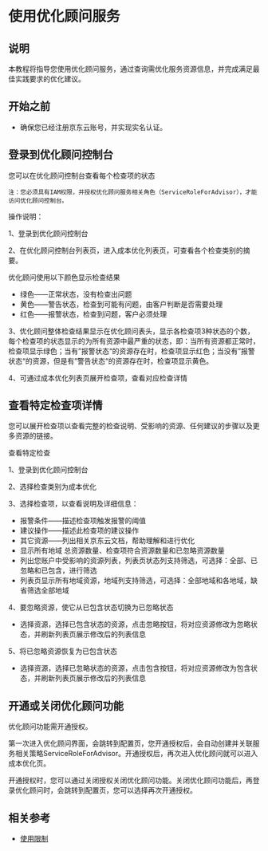 # 使用优化顾问服务

## 说明

本教程将指导您使用优化顾问服务，通过查询需优化服务资源信息，并完成满足最佳实践要求的优化建议。

## 开始之前

- 确保您已经注册京东云账号，并实现实名认证。


## 登录到优化顾问控制台

您可以在优化顾问控制台查看每个检查项的状态

```
注：您必须具有IAM权限，并授权优化顾问服务相关角色（ServiceRoleForAdvisor），才能访问优化顾问控制台。
```

操作说明：

1、登录到优化顾问控制台

2、在优化顾问控制台列表页，进入成本优化列表页，可查看各个检查类别的摘要。

优化顾问使用以下颜色显示检查结果

- 绿色——正常状态，没有检查出问题
- 黄色——警告状态，检查到可能有问题，由客户判断是否需要处理
- 红色——报警状态，检查到问题，客户必须处理

3、优化顾问整体检查结果显示在优化顾问表头，显示各检查项3种状态的个数，每个检查项的状态显示的为所有资源中最严重的状态，即：当所有资源都正常时，检查项显示绿色；当有”报警状态“的资源存在时，检查项显示红色；当没有”报警状态“的资源，但是有”警告状态“的资源存在时，检查项显示黄色。

4、可通过成本优化列表页展开检查项，查看对应检查详情

## 查看特定检查项详情

您可以展开检查项以查看完整的检查说明、受影响的资源、任何建议的步骤以及更多资源的链接。

查看特定检查

1、登录到优化顾问控制台

2、选择检查类别为成本优化

3、选择检查项，以查看说明及详细信息：

- 报警条件——描述检查项触发报警的阈值
- 建议操作——描述此检查项的建议操作
- 其它资源——列出相关京东云文档，帮助理解和进行优化
- 显示所有地域 总资源数量、检查项符合资源数量和已忽略资源数量
- 列出您账户中受影响的资源列表，列表页状态列支持筛选，可选择：全部、已忽略和已包含，进行筛选
- 列表页显示所有地域资源，地域列支持筛选，可选择：全部地域和各地域，缺省筛选全部地域

4、要忽略资源，使它从已包含状态切换为已忽略状态

- 选择资源，选择已包含状态的资源，点击忽略按钮，将对应资源修改为忽略状态，并刷新列表页展示修改后的列表信息

5、将已忽略资源恢复为已包含状态

- 选择资源，选择已忽略状态的资源，点击包含按钮，将对应资源修改为包含状态，并刷新列表页展示修改后的列表信息

## 开通或关闭优化顾问功能

优化顾问功能需开通授权。

第一次进入优化顾问界面，会跳转到配置页，您开通授权后，会自动创建并关联服务相关策略ServiceRoleForAdvisor。开通授权后，再次进入优化顾问就可以进入成本优化页。

开通授权时，您可以通过关闭授权关闭优化顾问功能。关闭优化顾问功能后，再登录优化顾问时，会跳转到配置页，您可以选择再次开通授权。

## 相关参考

- [使用限制](../../Introduction/Restrictions.md)

